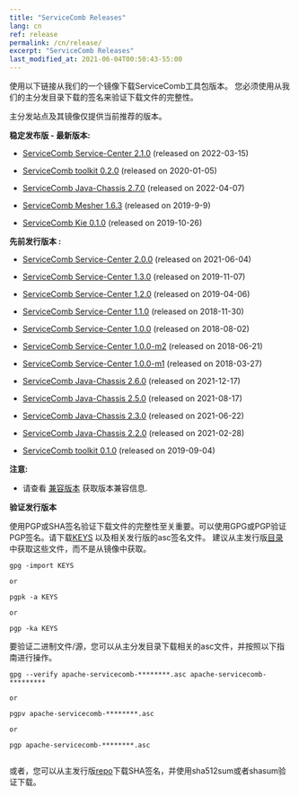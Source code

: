 ```yaml
---
title: "ServiceComb Releases"
lang: cn
ref: release
permalink: /cn/release/
excerpt: "ServiceComb Releases"
last_modified_at: 2021-06-04T00:50:43-55:00
---
```


使用以下链接从我们的一个镜像下载ServiceComb工具包版本。 您必须使用从我们的主分发目录下载的签名来验证下载文件的完整性。

主分发站点及其镜像仅提供当前推荐的版本。


**稳定发布版 - 最新版本:**
* [ServiceComb Service-Center 2.1.0](/cn/release/service-center-downloads/) (released on 2022-03-15)

* [ServiceComb toolkit 0.2.0](/cn/release/toolkit-downloads/) (released on 2020-01-05)

* [ServiceComb Java-Chassis 2.7.0](/cn/release/java-chassis-downloads/) (released on 2022-04-07)

* [ServiceComb Mesher 1.6.3](/cn/release/mesher-downloads/) (released on 2019-9-9)

* [ServiceComb Kie 0.1.0](/cn/release/kie-downloads/) (released on 2019-10-26)

**先前发行版本 :**

* [ServiceComb Service-Center 2.0.0](/cn/release/service-center-downloads/) (released on 2021-06-04)
* [ServiceComb Service-Center 1.3.0](/cn/release/service-center-downloads/) (released on 2019-11-07)
* [ServiceComb Service-Center 1.2.0](/cn/release/service-center-downloads/) (released on 2019-04-06)
* [ServiceComb Service-Center 1.1.0](/cn/release/service-center-downloads/) (released on 2018-11-30)
* [ServiceComb Service-Center 1.0.0](/cn/release/service-center-downloads/) (released on 2018-08-02)
* [ServiceComb Service-Center 1.0.0-m2](/cn/release/service-center-downloads/) (released on 2018-06-21)
* [ServiceComb Service-Center 1.0.0-m1](/cn/release/service-center-downloads/) (released on 2018-03-27)

* [ServiceComb Java-Chassis 2.6.0](/cn/release/java-chassis-downloads/) (released on 2021-12-17)
* [ServiceComb Java-Chassis 2.5.0](/cn/release/java-chassis-downloads/) (released on 2021-08-17)
* [ServiceComb Java-Chassis 2.3.0](/cn/release/java-chassis-downloads/) (released on 2021-06-22)
* [ServiceComb Java-Chassis 2.2.0](/cn/release/java-chassis-downloads/) (released on 2021-02-28)

* [ServiceComb toolkit 0.1.0](/cn/release/toolkit-downloads/) (released on 2019-09-04)

**注意:**
  - 请查看 [兼容版本](/cn/release/compatibleversion) 获取版本兼容信息.


**验证发行版本**

使用PGP或SHA签名验证下载文件的完整性至关重要。可以使用GPG或PGP验证PGP签名。请下载[KEYS](https://www.apache.org/dist/servicecomb/KEYS) 以及相关发行版的asc签名文件。 建议从主发行版[目录](https://www.apache.org/dist/servicecomb/) 中获取这些文件，而不是从镜像中获取。
 ```
 gpg -import KEYS

 or

 pgpk -a KEYS

 or

 pgp -ka KEYS

```

要验证二进制文件/源，您可以从主分发目录下载相关的asc文件，并按照以下指南进行操作。

```
gpg --verify apache-servicecomb-********.asc apache-servicecomb-*********

or

pgpv apache-servicecomb-********.asc

or

pgp apache-servicecomb-********.asc


```

或者，您可以从主发行版[repo](https://www.apache.org/dist/servicecomb/)下载SHA签名，并使用sha512sum或者shasum验证下载。
